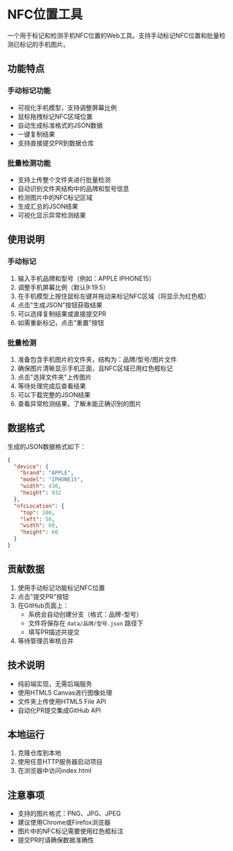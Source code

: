 # NFC位置工具

一个用于标记和检测手机NFC位置的Web工具。支持手动标记NFC位置和批量检测已标记的手机图片。

## 功能特点

### 手动标记功能
- 可视化手机模型，支持调整屏幕比例
- 鼠标拖拽标记NFC区域位置
- 自动生成标准格式的JSON数据
- 一键复制结果
- 支持直接提交PR到数据仓库

### 批量检测功能
- 支持上传整个文件夹进行批量检测
- 自动识别文件夹结构中的品牌和型号信息
- 检测图片中的NFC标记区域
- 生成汇总的JSON结果
- 可视化显示异常检测结果

## 使用说明

### 手动标记
1. 输入手机品牌和型号（例如：APPLE IPHONE15）
2. 调整手机屏幕比例（默认9:19.5）
3. 在手机模型上按住鼠标左键并拖动来标记NFC区域（将显示为红色框）
4. 点击"生成JSON"按钮获取结果
5. 可以选择复制结果或直接提交PR
6. 如需重新标记，点击"重置"按钮

### 批量检测
1. 准备包含手机图片的文件夹，结构为：品牌/型号/图片文件
2. 确保图片清晰显示手机正面，且NFC区域已用红色框标记
3. 点击"选择文件夹"上传图片
4. 等待处理完成后查看结果
5. 可以下载完整的JSON结果
6. 查看异常检测结果，了解未能正确识别的图片

## 数据格式

生成的JSON数据格式如下：
```json
{
  "device": {
    "brand": "APPLE",
    "model": "IPHONE15",
    "width": 430,
    "height": 932
  },
  "nfcLocation": {
    "top": 100,
    "left": 50,
    "width": 60,
    "height": 60
  }
}
```

## 贡献数据

1. 使用手动标记功能标记NFC位置
2. 点击"提交PR"按钮
3. 在GitHub页面上：
   - 系统会自动创建分支（格式：品牌-型号）
   - 文件将保存在 `data/品牌/型号.json` 路径下
   - 填写PR描述并提交
4. 等待管理员审核合并

## 技术说明

- 纯前端实现，无需后端服务
- 使用HTML5 Canvas进行图像处理
- 文件夹上传使用HTML5 File API
- 自动化PR提交集成GitHub API

## 本地运行

1. 克隆仓库到本地
2. 使用任意HTTP服务器启动项目
3. 在浏览器中访问index.html

## 注意事项

- 支持的图片格式：PNG、JPG、JPEG
- 建议使用Chrome或Firefox浏览器
- 图片中的NFC标记需要使用红色框标注
- 提交PR时请确保数据准确性 